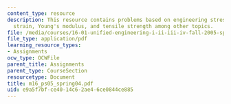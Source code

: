 ```yaml
---
content_type: resource
description: This resource contains problems based on engineering stress vs. engineering
  strain, Young's modulus, and tensile strength among other topics.
file: /media/courses/16-01-unified-engineering-i-ii-iii-iv-fall-2005-spring-2006/e9a5f7bfce4014c62ae46ce0844ce885_m16_ps05_spring04.pdf
file_type: application/pdf
learning_resource_types:
- Assignments
ocw_type: OCWFile
parent_title: Assignments
parent_type: CourseSection
resourcetype: Document
title: m16_ps05_spring04.pdf
uid: e9a5f7bf-ce40-14c6-2ae4-6ce0844ce885
---
```

